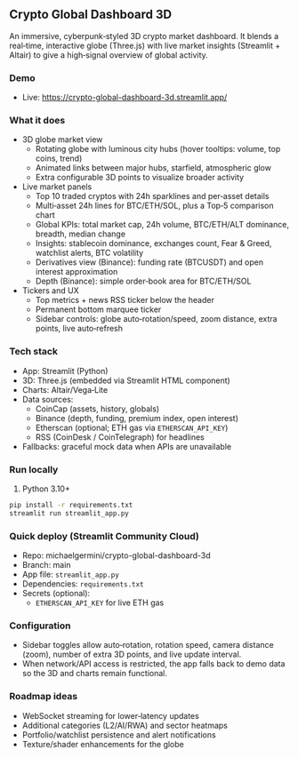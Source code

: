 ## Crypto Global Dashboard 3D

An immersive, cyberpunk‑styled 3D crypto market dashboard. It blends a real‑time, interactive globe (Three.js) with live market insights (Streamlit + Altair) to give a high‑signal overview of global activity.

### Demo

- Live: https://crypto-global-dashboard-3d.streamlit.app/

### What it does
- 3D globe market view
  - Rotating globe with luminous city hubs (hover tooltips: volume, top coins, trend)
  - Animated links between major hubs, starfield, atmospheric glow
  - Extra configurable 3D points to visualize broader activity
- Live market panels
  - Top 10 traded cryptos with 24h sparklines and per‑asset details
  - Multi‑asset 24h lines for BTC/ETH/SOL, plus a Top‑5 comparison chart
  - Global KPIs: total market cap, 24h volume, BTC/ETH/ALT dominance, breadth, median change
  - Insights: stablecoin dominance, exchanges count, Fear & Greed, watchlist alerts, BTC volatility
  - Derivatives view (Binance): funding rate (BTCUSDT) and open interest approximation
  - Depth (Binance): simple order‑book area for BTC/ETH/SOL
- Tickers and UX
  - Top metrics + news RSS ticker below the header
  - Permanent bottom marquee ticker
  - Sidebar controls: globe auto‑rotation/speed, zoom distance, extra points, live auto‑refresh

### Tech stack
- App: Streamlit (Python)
- 3D: Three.js (embedded via Streamlit HTML component)
- Charts: Altair/Vega‑Lite
- Data sources:
  - CoinCap (assets, history, globals)
  - Binance (depth, funding, premium index, open interest)
  - Etherscan (optional; ETH gas via `ETHERSCAN_API_KEY`)
  - RSS (CoinDesk / CoinTelegraph) for headlines
- Fallbacks: graceful mock data when APIs are unavailable

### Run locally
1) Python 3.10+
```bash
pip install -r requirements.txt
streamlit run streamlit_app.py
```

### Quick deploy (Streamlit Community Cloud)
- Repo: michaelgermini/crypto-global-dashboard-3d
- Branch: main
- App file: `streamlit_app.py`
- Dependencies: `requirements.txt`
- Secrets (optional):
  - `ETHERSCAN_API_KEY` for live ETH gas

### Configuration
- Sidebar toggles allow auto‑rotation, rotation speed, camera distance (zoom), number of extra 3D points, and live update interval.
- When network/API access is restricted, the app falls back to demo data so the 3D and charts remain functional.

### Roadmap ideas
- WebSocket streaming for lower‑latency updates
- Additional categories (L2/AI/RWA) and sector heatmaps
- Portfolio/watchlist persistence and alert notifications
- Texture/shader enhancements for the globe
